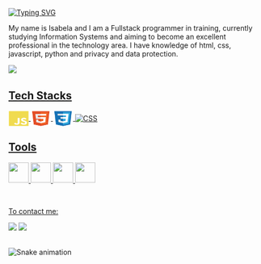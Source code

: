 
[![Typing SVG](https://readme-typing-svg.herokuapp.com?font=Fira+Code&pause=1000&color=8B3CF0&width=435&lines=Hello+everyone%2C)](https://git.io/typing-svg)

My name is Isabela and I am a Fullstack programmer in training, currently studying Information Systems and aiming to become an excellent professional in the technology area. I have knowledge of html, css, javascript, python and privacy and data protection.

 <div>
   <a href="https://github.com/isabela-mnz">
   <img height="180em" src="https://github-readme-stats.vercel.app/api?username=isabela-mnz&theme=midnight-purple&show_icons=true"/>
</div>

<h2>Tech Stacks</h2>
<div style="display: inline_block">
  <img align="center" alt="Js" height="30" width="40" src="https://raw.githubusercontent.com/devicons/devicon/master/icons/javascript/javascript-plain.svg">
  <img align="center" alt="HTML" height="30" width="40" src="https://raw.githubusercontent.com/devicons/devicon/master/icons/html5/html5-original.svg">
  <img align="center" alt="CSS" height="30" width="40" src="https://raw.githubusercontent.com/devicons/devicon/master/icons/css3/css3-original.svg">
  <img align="center" alt="CSS" height="30" width="40" src="https://cdn.simpleicons.org/python/3776AB"/>
 
 <h2>Tools</h2>
  <p>
    <img height= "40" width="40" src="https://cdn.jsdelivr.net/gh/devicons/devicon@latest/icons/vscode/vscode-original.svg" />
    <img height="40" width="40" src="https://cdn.simpleicons.org/vercel/000000"/>
    <img height="40" width="40" src="https://cdn.simpleicons.org/git/ff9000"/>
    <img height="40" width="40" src="https://cdn.jsdelivr.net/gh/devicons/devicon@latest/icons/figma/figma-original.svg" />
  </p>
 </div>
 
<br>
 
 To contact me:
 <div> 
<a href="https://www.linkedin.com/in/isabela-menezes-dev/" target="_blank"><img src="https://img.shields.io/badge/-LinkedIn-%230077B5?style=for-the-badge&logo=linkedin&logoColor=white" target="_blank"></a>
<a href="mailto:isabelamenezes843@gmail.com" target="_blank"><img src="https://img.shields.io/badge/Gmail-ff9000?style=for-the-badge&logo=gmail&logoColor=white target=_blank"></a>
</div>

<br>

![Snake animation](https://github.com/isabela-mnz/isabela-mnz/blob/output/github-contribution-grid-snake.svg)
